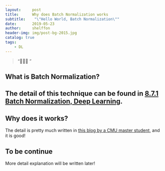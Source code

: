```yaml
---
layout:     post
title:      Why does Batch Normalization works
subtitle:    "\"Hello World, Batch Normalization\""
date:       2019-05-23
author:     shelffon
header-img: img/post-bg-2015.jpg
catalog: true
tags:
    - DL
---
```


> “🙉🙉🙉 ”


## What is Batch Normalization?

The detail of this technique can be found in [8.7.1 Batch Normalization, Deep Learning](http://www.deeplearningbook.org/contents/optimization.html).
---

## Why does it works?

The detail is pretty much written in [this blog by a CMU master student](http://mlexplained.com/2018/01/10/an-intuitive-explanation-of-why-batch-normalization-really-works-normalization-in-deep-learning-part-1/), and it is good!

## To be continue

More detail explanation will be written later!